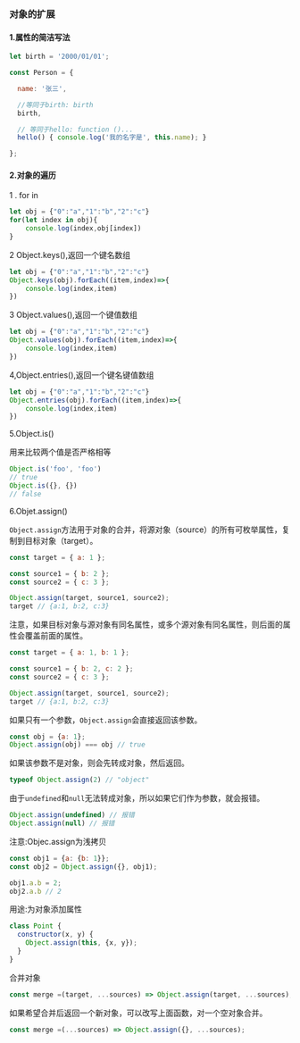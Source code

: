 ### 对象的扩展

#### 1.属性的简洁写法

```js
let birth = '2000/01/01';

const Person = {

  name: '张三',

  //等同于birth: birth
  birth,

  // 等同于hello: function ()...
  hello() { console.log('我的名字是', this.name); }

};
```

#### 2.对象的遍历

1 . for in 

```js
let obj = {"0":"a","1":"b","2":"c"}
for(let index in obj){
    console.log(index,obj[index])
}
```

2 Object.keys(),返回一个键名数组

```js
let obj = {"0":"a","1":"b","2":"c"}
Object.keys(obj).forEach((item,index)=>{
    console.log(index,item)
})
```

3 Object.values(),返回一个键值数组

```js
let obj = {"0":"a","1":"b","2":"c"}
Object.values(obj).forEach((item,index)=>{
    console.log(index,item)
})
````

4,Object.entries(),返回一个键名键值数组

```js
let obj = {"0":"a","1":"b","2":"c"}
Object.entries(obj).forEach((item,index)=>{
    console.log(index,item)
})
```

5.Object.is()

用来比较两个值是否严格相等

```js
Object.is('foo', 'foo')
// true
Object.is({}, {})
// false
```

6.Objet.assign()

 `Object.assign`方法用于对象的合并，将源对象（source）的所有可枚举属性，复制到目标对象（target）。 

```javascript
const target = { a: 1 };

const source1 = { b: 2 };
const source2 = { c: 3 };

Object.assign(target, source1, source2);
target // {a:1, b:2, c:3}
```

注意，如果目标对象与源对象有同名属性，或多个源对象有同名属性，则后面的属性会覆盖前面的属性。

```javascript
const target = { a: 1, b: 1 };

const source1 = { b: 2, c: 2 };
const source2 = { c: 3 };

Object.assign(target, source1, source2);
target // {a:1, b:2, c:3}
```

如果只有一个参数，`Object.assign`会直接返回该参数。

```javascript
const obj = {a: 1};
Object.assign(obj) === obj // true
```

如果该参数不是对象，则会先转成对象，然后返回。

```javascript
typeof Object.assign(2) // "object"
```

由于`undefined`和`null`无法转成对象，所以如果它们作为参数，就会报错。

```javascript
Object.assign(undefined) // 报错
Object.assign(null) // 报错
```

注意:Objec.assign为浅拷贝

```javascript
const obj1 = {a: {b: 1}};
const obj2 = Object.assign({}, obj1);

obj1.a.b = 2;
obj2.a.b // 2
```

用途:为对象添加属性

```js
class Point {
  constructor(x, y) {
    Object.assign(this, {x, y});
  }
}
```

合并对象

```js
const merge =(target, ...sources) => Object.assign(target, ...sources);
```

如果希望合并后返回一个新对象，可以改写上面函数，对一个空对象合并。

```javascript
const merge =(...sources) => Object.assign({}, ...sources);
```

